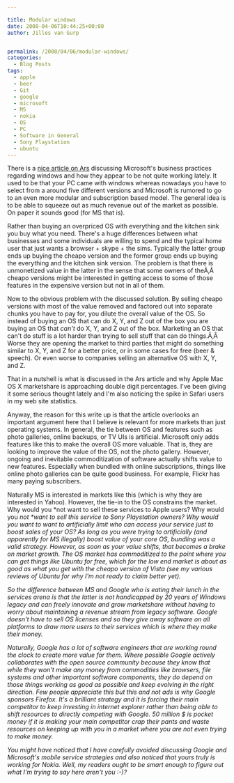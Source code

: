 ```yaml
---

title: Modular windows
date: 2008-04-06T10:44:25+00:00
author: Jilles van Gurp


permalink: /2008/04/06/modular-windows/
categories:
  - Blog Posts
tags:
  - apple
  - beer
  - Git
  - google
  - microsoft
  - MS
  - nokia
  - OS
  - PC
  - Software in General
  - Sony Playstation
  - ubuntu
---
```

There is a [nice article on Ars](http://arstechnica.com/articles/culture/modular-windows-will-suck.ars) discussing Microsoft's business practices regarding windows and how they appear to be not quite working lately. It used to be that your PC came with windows whereas nowadays you have to select from a around five different versions and Microsoft is rumored to go to an even more modular and subscription based model. The general idea is to be able to squeeze out as much revenue out of the market as possible. On paper it sounds good (for MS that is).

Rather than buying an overpriced OS with everything and the kitchen sink you buy what you need. There's a huge differences between what businesses and some individuals are willing to spend and the typical home user that just wants a browser + skype + the sims. Typically the latter group ends up buying the cheapo version and the former group ends up buying the everything and the kitchen sink version. The problem is that there is unmonetized value in the latter in the sense that some owners of theÃ‚Â  cheapo versions might be interested in getting access to some of those features in the expensive version but not in all of them.

Now to the obvious problem with the discussed solution. By selling cheapo versions with most of the value removed and factored out into separate chunks you have to pay for, you dilute the overall value of the OS. So instead of buying an OS that can do X, Y, and Z out of the box you are buying an OS that *can't* do X, Y, and Z out of the box. Marketing an OS that can't do stuff is a lot harder than trying to sell stuff that can do things.Ã‚Â  Worse they are opening the market to third parties that might do something similar to X, Y, and Z for a better price, or in some cases for free (beer & speech). Or even worse to companies selling an alternative OS with X, Y, and Z.

That in a nutshell is what is discussed in the Ars article and why Apple Mac OS X marketshare is approaching double digit percentages. I've been giving it some serious thought lately and I'm also noticing the spike in Safari users in my web site statistics.

Anyway, the reason for this write up is that the article overlooks an important argument here that I believe is relevant for more markets than just operating systems. In general, the tie between OS and features such as photo galleries, online backups, or TV UIs is artificial. Microsoft only adds features like this to make the overall OS more valuable. That is, they are looking to improve the value of the OS, not the photo gallery. However, ongoing and inevitable commoditization of software actually shifts value to new features. Especially when bundled with online subscriptions, things like online photo galleries can be quite good business. For example, Flickr has many paying subscribers.

Naturally MS is interested in markets like this (which is why they are interested in Yahoo). However, the tie-in to the OS constrains the market. Why would you *not </em>want to sell these services to Apple users? Why would you <em>not *want to sell this service to Sony Playstation owners? Why would you want to want to artificially limit who can access your service just to boost sales of your OS? As long as you were trying to artificially (and apparently for MS illegally) boost value of your core OS, bundling was a valid strategy. However, as soon as your value shifts, that becomes a brake on market growth. The OS market has commoditized to the point where you can get things like Ubuntu for free, which for the low end market is about as good as what you get with the cheapo version of Vista (see my various reviews of Ubuntu for why I'm not ready to claim better yet).

So the difference between MS and Google who is eating their lunch in the services arena is that the latter is not handicapped by 20 years of Windows legacy and can freely innovate and grow marketshare without having to worry about maintaining a revenue stream from legacy software. Google doesn't have to sell OS licenses and so they give away software on all platforms to draw more users to their services which is where they make their money.

Naturally, Google has a lot of software engineers that are working round the clock to create more value for them. Where possible Google actively collaborates with the open source community because they know that while they won't make any money from commodities like browsers, file systems and other important software components, they do depend on those things working as good as possible and keep evolving in the right direction. Few people appreciate this but this and not ads is why Google sponsors Firefox. It's a brilliant strategy and it is forcing their main competitor to keep investing in internet explorer rather than being able to shift resources to directly competing with Google. 50 million $ is pocket money if it is making your main competitor crap their pants and waste resources on keeping up with you in a market where you are not even trying to make money.

You might have noticed that I have carefully avoided discussing Google and Microsoft's mobile service strategies and also noticed that yours truly is working for Nokia. Well, my readers ought to be smart enough to figure out what I'm trying to say here aren't you :-)?